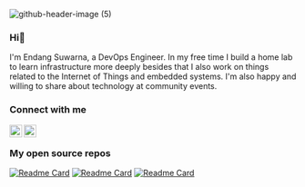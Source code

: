 ![github-header-image (5)](https://github.com/edsuwarna/edsuwarna/assets/15072029/aadbd9fb-69e3-4eaa-9e1a-07113966a84b)

### Hi👋

I'm Endang Suwarna, a DevOps Engineer. In my free time I build a home lab to learn infrastructure more deeply besides that I also work on things related to the Internet of Things and embedded systems. I'm also happy and willing to share about technology at community events.

### Connect with me
<a href="https://twitter.com/edsuwarna">
  <img align="left" alt="Edsuwarna's Twitter | Twitter" width="22px" src="https://raw.githubusercontent.com/peterthehan/peterthehan/master/assets/twitter.svg" />
</a>
<a href="https://www.linkedin.com/in/edsuwarna/">
  <img align="left" alt="Edsuwarna's LinkedIN" width="22px" src="https://raw.githubusercontent.com/peterthehan/peterthehan/master/assets/linkedin.svg" />
</a>
<br />

### My open source repos

[![Readme Card](https://github-readme-stats.vercel.app/api/pin/?username=edsuwarna&repo=pangkalan&theme=radical)](https://github.com/edsuwarna/pangkalan)
[![Readme Card](https://github-readme-stats.vercel.app/api/pin/?username=edsuwarna&repo=whatilearned&theme=radical)](https://github.com/edsuwarna/whatilearned)
[![Readme Card](https://github-readme-stats.vercel.app/api/pin/?username=edsuwarna&repo=dotfile&theme=radical)](https://github.com/edsuwarna/dotfile)

